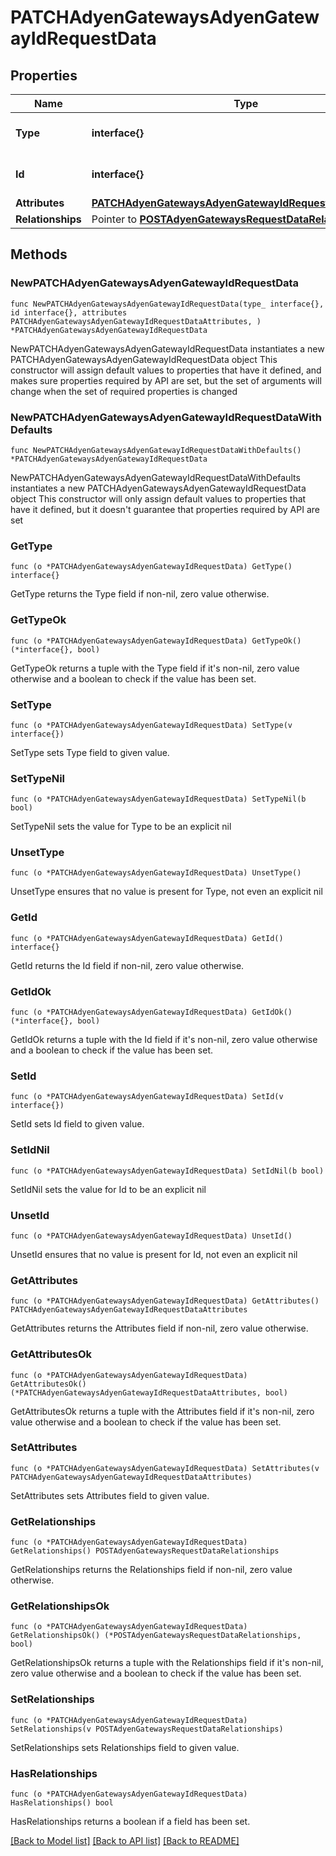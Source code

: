 # PATCHAdyenGatewaysAdyenGatewayIdRequestData

## Properties

Name | Type | Description | Notes
------------ | ------------- | ------------- | -------------
**Type** | **interface{}** | The resource&#39;s type | 
**Id** | **interface{}** | The resource&#39;s id | 
**Attributes** | [**PATCHAdyenGatewaysAdyenGatewayIdRequestDataAttributes**](PATCHAdyenGatewaysAdyenGatewayIdRequestDataAttributes.md) |  | 
**Relationships** | Pointer to [**POSTAdyenGatewaysRequestDataRelationships**](POSTAdyenGatewaysRequestDataRelationships.md) |  | [optional] 

## Methods

### NewPATCHAdyenGatewaysAdyenGatewayIdRequestData

`func NewPATCHAdyenGatewaysAdyenGatewayIdRequestData(type_ interface{}, id interface{}, attributes PATCHAdyenGatewaysAdyenGatewayIdRequestDataAttributes, ) *PATCHAdyenGatewaysAdyenGatewayIdRequestData`

NewPATCHAdyenGatewaysAdyenGatewayIdRequestData instantiates a new PATCHAdyenGatewaysAdyenGatewayIdRequestData object
This constructor will assign default values to properties that have it defined,
and makes sure properties required by API are set, but the set of arguments
will change when the set of required properties is changed

### NewPATCHAdyenGatewaysAdyenGatewayIdRequestDataWithDefaults

`func NewPATCHAdyenGatewaysAdyenGatewayIdRequestDataWithDefaults() *PATCHAdyenGatewaysAdyenGatewayIdRequestData`

NewPATCHAdyenGatewaysAdyenGatewayIdRequestDataWithDefaults instantiates a new PATCHAdyenGatewaysAdyenGatewayIdRequestData object
This constructor will only assign default values to properties that have it defined,
but it doesn't guarantee that properties required by API are set

### GetType

`func (o *PATCHAdyenGatewaysAdyenGatewayIdRequestData) GetType() interface{}`

GetType returns the Type field if non-nil, zero value otherwise.

### GetTypeOk

`func (o *PATCHAdyenGatewaysAdyenGatewayIdRequestData) GetTypeOk() (*interface{}, bool)`

GetTypeOk returns a tuple with the Type field if it's non-nil, zero value otherwise
and a boolean to check if the value has been set.

### SetType

`func (o *PATCHAdyenGatewaysAdyenGatewayIdRequestData) SetType(v interface{})`

SetType sets Type field to given value.


### SetTypeNil

`func (o *PATCHAdyenGatewaysAdyenGatewayIdRequestData) SetTypeNil(b bool)`

 SetTypeNil sets the value for Type to be an explicit nil

### UnsetType
`func (o *PATCHAdyenGatewaysAdyenGatewayIdRequestData) UnsetType()`

UnsetType ensures that no value is present for Type, not even an explicit nil
### GetId

`func (o *PATCHAdyenGatewaysAdyenGatewayIdRequestData) GetId() interface{}`

GetId returns the Id field if non-nil, zero value otherwise.

### GetIdOk

`func (o *PATCHAdyenGatewaysAdyenGatewayIdRequestData) GetIdOk() (*interface{}, bool)`

GetIdOk returns a tuple with the Id field if it's non-nil, zero value otherwise
and a boolean to check if the value has been set.

### SetId

`func (o *PATCHAdyenGatewaysAdyenGatewayIdRequestData) SetId(v interface{})`

SetId sets Id field to given value.


### SetIdNil

`func (o *PATCHAdyenGatewaysAdyenGatewayIdRequestData) SetIdNil(b bool)`

 SetIdNil sets the value for Id to be an explicit nil

### UnsetId
`func (o *PATCHAdyenGatewaysAdyenGatewayIdRequestData) UnsetId()`

UnsetId ensures that no value is present for Id, not even an explicit nil
### GetAttributes

`func (o *PATCHAdyenGatewaysAdyenGatewayIdRequestData) GetAttributes() PATCHAdyenGatewaysAdyenGatewayIdRequestDataAttributes`

GetAttributes returns the Attributes field if non-nil, zero value otherwise.

### GetAttributesOk

`func (o *PATCHAdyenGatewaysAdyenGatewayIdRequestData) GetAttributesOk() (*PATCHAdyenGatewaysAdyenGatewayIdRequestDataAttributes, bool)`

GetAttributesOk returns a tuple with the Attributes field if it's non-nil, zero value otherwise
and a boolean to check if the value has been set.

### SetAttributes

`func (o *PATCHAdyenGatewaysAdyenGatewayIdRequestData) SetAttributes(v PATCHAdyenGatewaysAdyenGatewayIdRequestDataAttributes)`

SetAttributes sets Attributes field to given value.


### GetRelationships

`func (o *PATCHAdyenGatewaysAdyenGatewayIdRequestData) GetRelationships() POSTAdyenGatewaysRequestDataRelationships`

GetRelationships returns the Relationships field if non-nil, zero value otherwise.

### GetRelationshipsOk

`func (o *PATCHAdyenGatewaysAdyenGatewayIdRequestData) GetRelationshipsOk() (*POSTAdyenGatewaysRequestDataRelationships, bool)`

GetRelationshipsOk returns a tuple with the Relationships field if it's non-nil, zero value otherwise
and a boolean to check if the value has been set.

### SetRelationships

`func (o *PATCHAdyenGatewaysAdyenGatewayIdRequestData) SetRelationships(v POSTAdyenGatewaysRequestDataRelationships)`

SetRelationships sets Relationships field to given value.

### HasRelationships

`func (o *PATCHAdyenGatewaysAdyenGatewayIdRequestData) HasRelationships() bool`

HasRelationships returns a boolean if a field has been set.


[[Back to Model list]](../README.md#documentation-for-models) [[Back to API list]](../README.md#documentation-for-api-endpoints) [[Back to README]](../README.md)


